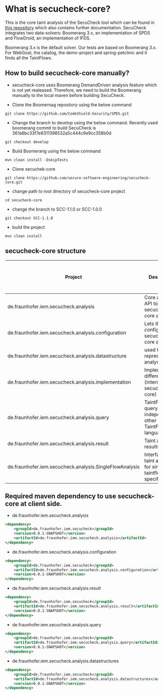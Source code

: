 # What is secucheck-core?
This is the core taint analysis of the SecuCheck tool which can be found in [this repository](https://github.com/secure-software-engineering/secucheck/) which also contains further documentation. SecuCheck integrates two data-solvers: Boomerang 3.x, an implementation of SPDS and FlowDroid, an implementation of IFDS.

Boomerang 3.x is the default solver. Our tests are based on Boomerang 3.x. For WebGoat, the catalog, the demo-project and spring-petclinic and it finds all the TaintFlows.

## How to build secucheck-core manually?
- secucheck-core uses Boomerang DemandDriven analysis feature which is not yet realeased. Therefore, we need to build the Boomerang manually to the local maven before building SecuCheck. 
 
- Clone the Boomernag repository using the below command
```shell script
git clone https://github.com/CodeShield-Security/SPDS.git
```

- Change the branch to develop using the below command. Recently used boomerang commit to build SecuCheck is 361a6bc33f7e8311398532a5c444c9e9cc358b0d
```shell script
git checkout develop
```

- Build Boomerang using the below command
```shell script
mvn clean install -DskipTests
```

- Clone secuchek-core
```shell script
git clone https://github.com/secure-software-engineering/secucheck-core.git
```

- change path to root directory of secucheck-core project
```shell script
cd secucheck-core
```

- change the branch to SCC-1.1.0 or SCC-1.0.0
```shell script
git checkout SCC-1.1.0
```

- build the project 
```shell script
mvn clean install
```

## secucheck-core structure
| Project | Description | can use in client side? |
| ------- | ----------- | ----------------------- |
| de.fraunhofer.iem.secucheck.analysis | Core analysis API to use secucheck-core analysis | Yes |
| de.fraunhofer.iem.secucheck.analysis.configuration | Lets the client configure secucheck-core analysis | Yes |
| de.fraunhofer.iem.secucheck.analysis.datastructure | used to represent the analysis results | Yes |
| de.fraunhofer.iem.secucheck.analysis.implementation | Implements the different solver (internal to secucheck-core) | No |
| de.fraunhofer.iem.secucheck.analysis.query | TaintFlow query independent of other TaintFlowQuery language | Yes | 
| de.fraunhofer.iem.secucheck.analysis.result | Taint analysis results classes | Yes | 
| de.fraunhofer.iem.secucheck.analysis.SingleFlowAnalysis | Interface for taint analysis for single taintflow specification | No

## Required maven dependency to use secucheck-core at client side.
- de.fraunhofer.iem.secucheck.analysis
```xml
<dependency>
    <groupId>de.fraunhofer.iem.secucheck</groupId>
    <version>0.0.1-SNAPSHOT</version>
    <artifactId>de.fraunhofer.iem.secucheck.analysis</artifactId>
</dependency>
```

- de.fraunhofer.iem.secucheck.analysis.configuration
```xml
<dependency>
    <groupId>de.fraunhofer.iem.secucheck</groupId>
    <artifactId>de.fraunhofer.iem.secucheck.analysis.configuration</artifactId>
    <version>0.0.1-SNAPSHOT</version>
</dependency>
```

- de.fraunhofer.iem.secucheck.analysis.result
```xml
<dependency>
    <groupId>de.fraunhofer.iem.secucheck</groupId>
    <artifactId>de.fraunhofer.iem.secucheck.analysis.result</artifactId>
    <version>0.0.1-SNAPSHOT</version>
</dependency>
```

- de.fraunhofer.iem.secucheck.analysis.query
```xml
<dependency>
    <groupId>de.fraunhofer.iem.secucheck</groupId>
    <artifactId>de.fraunhofer.iem.secucheck.analysis.query</artifactId>
    <version>0.0.1-SNAPSHOT</version>
</dependency>
```

- de.fraunhofer.iem.secucheck.analysis.datastructures
```xml
<dependency>
    <groupId>de.fraunhofer.iem.secucheck</groupId>
    <artifactId>de.fraunhofer.iem.secucheck.analysis.datastructures</artifactId>
    <version>0.0.1-SNAPSHOT</version>
</dependency>
```
